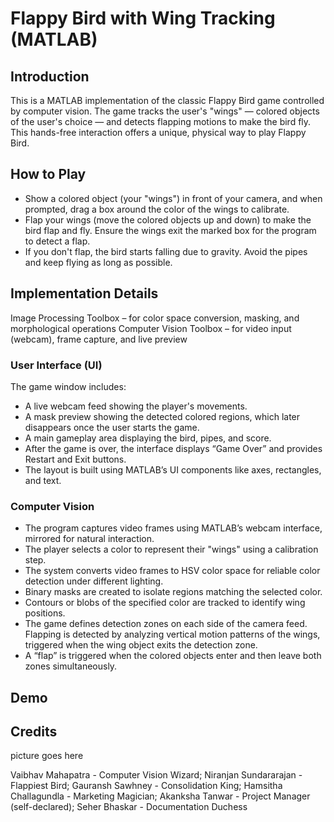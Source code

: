 # Flappy Bird with Wing Tracking (MATLAB)

## Introduction  
This is a MATLAB implementation of the classic Flappy Bird game controlled by computer vision. The game tracks the user's "wings" — colored objects of the user's choice — and detects flapping motions to make the bird fly. This hands-free interaction offers a unique, physical way to play Flappy Bird.

## How to Play  
- Show a colored object (your "wings") in front of your camera, and when prompted, drag a box around the color of the wings to calibrate. 
- Flap your wings (move the colored objects up and down) to make the bird flap and fly. Ensure the wings exit the marked box for the program to detect a flap.
- If you don't flap, the bird starts falling due to gravity. Avoid the pipes and keep flying as long as possible.

## Implementation Details

Image Processing Toolbox – for color space conversion, masking, and morphological operations
Computer Vision Toolbox – for video input (webcam), frame capture, and live preview

### User Interface (UI)  
The game window includes:
- A live webcam feed showing the player's movements.
- A mask preview showing the detected colored regions, which later disappears once the user starts the game.
- A main gameplay area displaying the bird, pipes, and score.
- After the game is over, the interface displays “Game Over” and provides Restart and Exit buttons.
- The layout is built using MATLAB’s UI components like axes, rectangles, and text.

### Computer Vision  
- The program captures video frames using MATLAB’s webcam interface, mirrored for natural interaction.
- The player selects a color to represent their "wings" using a calibration step.
- The system converts video frames to HSV color space for reliable color detection under different lighting.
- Binary masks are created to isolate regions matching the selected color. 
- Contours or blobs of the specified color are tracked to identify wing positions.  
- The game defines detection zones on each side of the camera feed. Flapping is detected by analyzing vertical motion patterns of the wings, triggered when the wing object exits the detection zone. 
- A “flap” is triggered when the colored objects enter and then leave both zones simultaneously.

## Demo

## Credits
picture goes here

Vaibhav Mahapatra - Computer Vision Wizard; Niranjan Sundararajan - Flappiest Bird; Gauransh Sawhney - Consolidation King; Hamsitha Challagundla - Marketing Magician; Akanksha Tanwar - Project Manager (self-declared); Seher Bhaskar - Documentation Duchess

